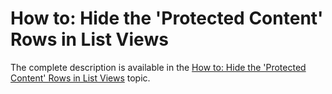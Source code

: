 # How to: Hide the 'Protected Content' Rows in List Views


<p>The complete description is available in the <a href="http://documentation.devexpress.com/#xaf/CustomDocument3437">How to: Hide the 'Protected Content' Rows in List Views</a> topic.</p>

<br/>


